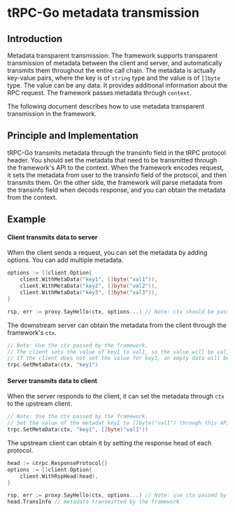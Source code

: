 # tRPC-Go metadata transmission

## Introduction

Metadata transparent transmission: The framework supports transparent transmission of metadata between the client and server, and automatically transmits them throughout the entire call chain. The metadata is actually key-value pairs, where the key is of `string` type and the value is of `[]byte` type. The value can be any data. It provides additional information about the RPC request. The framework passes metadata through `context`.

The following document describes how to use metadata transparent transmission in the framework.

## Principle and Implementation

tRPC-Go transmits metadata through the transinfo field in the tRPC protocol header. You should set the metadata that need to be transmitted through the framework's API to the context. When the framework encodes request, it sets the metadata from user to the transinfo field of the protocol, and then transmits them. On the other side, the framework will parse metadata from the transinfo field when decods response, and you can obtain the metadata from the context.

## Example

#### Client transmits data to server

When the client sends a request, you can set the metadata by adding options. You can add multiple metadata.

```go
options := []client.Option{
    client.WithMetaData("key1", []byte("val1")),
    client.WithMetaData("key2", []byte("val2")),
    client.WithMetaData("key3", []byte("val3")),
}

rsp, err := proxy.SayHello(ctx, options...) // Note: ctx should be passed by the framework
```

The downstream server can obtain the metadata from the client through the framework's `ctx`.

```go
// Note: Use the ctx passed by the framework. 
// The client sets the value of key1 to val1, so the value will be val1. 
// If the client does not set the value for key1, an empty data will be returned.
trpc.GetMetaData(ctx, "key1") 
```

#### Server transmits data to client

When the server responds to the client, it can set the metadata through `ctx` to the upstream client.

```go
// Note: Use the ctx passed by the framework. 
// Set the value of the metadat key1 to []byte("val1") through this API.
trpc.SetMetaData(ctx, "key1", []byte("val1")) 
```

The upstream client can obtain it by setting the response head of each protocol.

```go
head := &trpc.ResponseProtocol{}
options := []client.Option{
    client.WithRspHead(head),
}

rsp, err := proxy.SayHello(ctx, options...) // Note: use ctx passed by the framework
head.TransInfo // metadata transmitted by the framework
```
